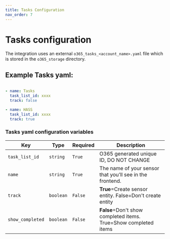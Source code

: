 ```yaml
---
title: Tasks Configuration
nav_order: 7
---
```


# Tasks configuration
The integration uses an external `o365_tasks_<account_name>.yaml` file which is stored in the `o365_storage` directory.
## Example Tasks yaml:
```yaml

- name: Tasks
  task_list_id: xxxx
  track: false

- name: HASS
  task_list_id: xxxx
  track: true
```

### Tasks yaml configuration variables

Key | Type | Required | Description
-- | -- | -- | --
`task_list_id` | `string` | `True` | O365 generated unique ID, DO NOT CHANGE
`name` | `string` | `True` | The name of your sensor that you’ll see in the frontend.
`track` | `boolean` | `False` | **True**=Create sensor entity. False=Don't create entity
`show_completed` | `boolean` | `False` | **False**=Don't show completed items. True=Show completed items
